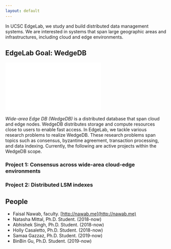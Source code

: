 ```yaml
---
layout: default
---
```


In UCSC EdgeLab, we study and build distributed data management
systems. We are interested in systems that span large geographic
areas and infrastructures, including cloud and edge environments.


## EdgeLab Goal: WedgeDB

![WedgeDB](figs/system2.pdf)

*Wide-area Edge DB (WedgeDB)* is a distributed database that span cloud
and edge nodes.  WedgeDB distributes storage and compute resources
close to users to enable fast access. In EdgeLab, we tackle various
research problems to realize WedgeDB. These research problems span
topics such as consensus, byzantine agreement, transaction
processing, and data indexing. Currently, the following are active
projects within the WedgeDB scope.

### Project 1: Consensus across wide-area cloud-edge environments


### Project 2: Distributed LSM indexes




## People

- Faisal Nawab, faculty. [http://nawab.me](http://nawab.me)
- Natasha Mittal, Ph.D. Student. (2018-now)
- Abhishek Singh, Ph.D. Student. (2018-now)
- Holly Casaletto, Ph.D. Student. (2018-now)
- Samaa Gazzaz, Ph.D. Student. (2019-now)
- BinBin Gu, Ph.D. Student. (2019-now)




